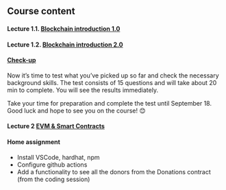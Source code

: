 ## Course content

#### Lecture 1.1. [Blockchain introduction 1.0](https://docs.google.com/presentation/d/1FDmZtSe_2LRUNE8xLC6Faq4FyMkkcztv2i2-D7ObXf4/edit?usp=drivesdk)  
#### Lecture 1.2. [Blockchain introduction 2.0](https://docs.google.com/presentation/d/1sIp5l0bbJpZmGHoRkm5v8PCaS8w_ThIon8eR274l05E/edit)

#### [Check-up](https://docs.google.com/forms/d/1sXvd1W-VLOkeLZj0Z_RsR67o9fXg7WiH_ZYEQmFv7_4/edit)

Now it’s time to test what you’ve picked up so far and check the necessary background skills. The test consists of 15 questions and will take about 20 min to complete. You will see the results immediately. 

Take your time for preparation and complete the test until September 18. Good luck and hope to see you on the course! 😊

#### Lecture 2 [EVM & Smart Contracts](https://docs.google.com/presentation/d/1pwsLzASm_uBsxeyybC_aSvbIVgi93YiAm1eamsIHKKQ/edit#slide=id.gc6f919934_0_0)

#### Home assignment

- Install VSCode, hardhat, npm
- Configure github actions
- Add a functionality to see all the donors from the Donations contract (from the coding session)
